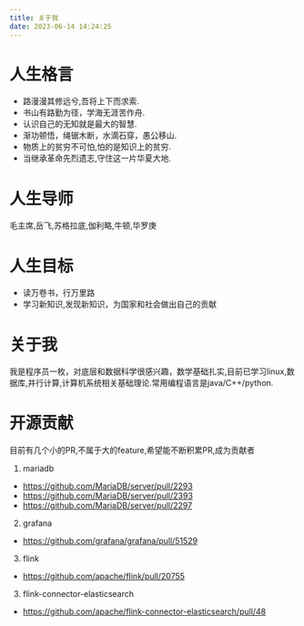 ```yaml
---
title: 关于我
date: 2023-06-14 14:24:25
---
```

# 人生格言
- 路漫漫其修远兮,吾将上下而求索.
- 书山有路勤为径，学海无涯苦作舟.
- 认识自己的无知就是最大的智慧.
- 渐功顿悟，绳锯木断，水滴石穿，愚公移山.
- 物质上的贫穷不可怕,怕的是知识上的贫穷.
- 当继承革命先烈遗志,守住这一片华夏大地.
# 人生导师
 毛主席,岳飞,苏格拉底,伽利略,牛顿,华罗庚
# 人生目标
- 读万卷书，行万里路
- 学习新知识,发现新知识，为国家和社会做出自己的贡献
# 关于我
我是程序员一枚，对底层和数据科学很感兴趣，数学基础扎实,目前已学习linux,数据库,并行计算,计算机系统相关基础理论.常用编程语言是java/C++/python.
# 开源贡献
目前有几个小的PR,不属于大的feature,希望能不断积累PR,成为贡献者
1. mariadb 
 - https://github.com/MariaDB/server/pull/2293
 - https://github.com/MariaDB/server/pull/2393
 - https://github.com/MariaDB/server/pull/2297
2. grafana 
- https://github.com/grafana/grafana/pull/51529
3. flink
- https://github.com/apache/flink/pull/20755
3. flink-connector-elasticsearch 
- https://github.com/apache/flink-connector-elasticsearch/pull/48